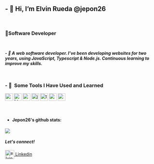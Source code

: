 

  <body>

  <h2>- 👋 Hi, I’m Elvin Rueda @jepon26</h2>
  <br>
  <h3>👨Software Developer</h3>
  
  
   <br>
  
***<p>- 👀  A web software developer. I’ve been developing websites for two years, using JavaScript, Typescript & Node.js.
      Continuous learning to improve my skills.</p>***
 
 
 <br>
  
  
  <h3>- 🚀 &nbsp;Some Tools I Have Used and Learned</h3>
  <p align="left">
  <img src="https://cdn.jsdelivr.net/gh/devicons/devicon/icons/vscode/vscode-original.svg" alt="vscode" width="25" height="25"/>
  <img src="https://cdn.jsdelivr.net/gh/devicons/devicon/icons/html5//html5-original.svg" alt="html5" width="25" height="25"/>                                           <img src="https://cdn.jsdelivr.net/gh/devicons/devicon/icons/css3//css3-original.svg" alt="css3" width="25" height="25"/>
  <img src="https://cdn.jsdelivr.net/gh/devicons/devicon/icons/javascript//javascript-original.svg" alt="javascript" width="25" height="25"/>
  <img src="https://cdn.jsdelivr.net/gh/devicons/devicon/icons/typescript//typescript-original.svg" alt="typescript" width="25" height="25"/>
  <img src="https://cdn.jsdelivr.net/gh/devicons/devicon/icons/react//react-original.svg" alt="react" width="25" height="25"/>
  <img src="https://cdn.jsdelivr.net/gh/devicons/devicon/icons/nodejs//nodejs-original.svg" alt="nodejs" width="25" height="25"/>
                                                                                
  </p>
  
  <br>                                                                                                                           
                                                                                                                              
   
* <h4>Jepon26's github stats:<h4>
  <a href="#">
<img align="center" src="https://github-readme-stats.anuraghazra1.vercel.app/api?username=jepon26&show_icons=true&theme=radical&line_height=27"/> 
  </a>                                                                                                                            
                                                                                                                                                                                                                                                                                                                                                   
                                                                                                                               
   <br>
  
  ***<h4> Let's connect! </h4>***
  
  
  <p align="left">   
             
  <a href="https://www.linkedin.com/in/elvin-javier-rueda-g%C3%B3mez-7a564574/" target="blank"><img align="center" 
                                                                                                                  src="https://cdn.jsdelivr.net/gh/devicons/devicon/icons/linkedin//linkedin-original.svg" alt="elvin profile" width="30" height="30"/> Linkedin </a> 
                                                                                                            
   
                                                                                                                                                                                                                   
                                                                                                            
                                                                                                            
                                                                                                            
  </p>                                                                                                                              
 
                                                                                                                                    
                                                                                                                                                                       

                                                                                                                               
</body>

<!---
jepon26/jepon26 is a ✨ special ✨ repository because its `README.md` (this file) appears on your GitHub profile.
You can click the Preview link to take a look at your changes.
--->

